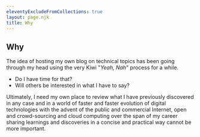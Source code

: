```yaml
---
eleventyExcludeFromCollections: true
layout: page.njk
title: Why
---
```


## Why

The idea of hosting my own blog on technical topics has been going through my head using the very Kiwi "_Yeah, Nah_" process for a while. 
- Do I have time for that?
- Will others be interested in what I have to say? 

Ultimately, I need my own place to review what I have previously discovered in any case and in a world of faster and faster evolution of digital technologies with the advent of the public and commercial Internet, open and crowd-sourcing and cloud computing over the span of my career sharing learnings and discoveries in a concise and practical way cannot be more important.


